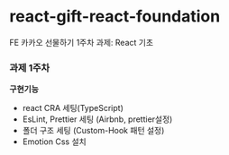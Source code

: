 # react-gift-react-foundation

FE 카카오 선물하기 1주차 과제: React 기초

### 과제 1주차

**구현기능**

- react CRA 세팅(TypeScript)
- EsLint, Prettier 세팅 (Airbnb, prettier설정)
- 폴더 구조 세팅 (Custom-Hook 패턴 설정)
- Emotion Css 설치
